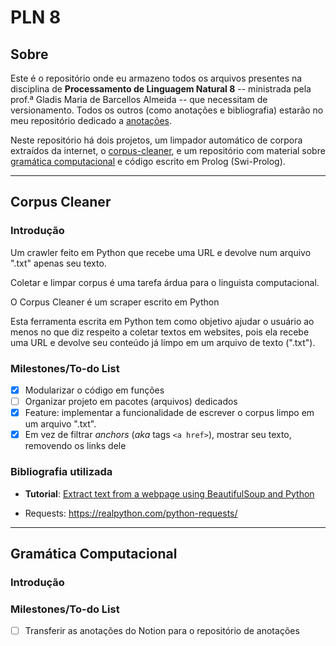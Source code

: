 # PLN 8

## Sobre

Este é o repositório onde eu armazeno todos os arquivos presentes na disciplina de **Processamento de Linguagem Natural 8** -- ministrada pela prof.ª Gladis Maria de Barcellos Almeida -- que necessitam de versionamento. Todos os outros (como anotações e bibliografia) estarão no meu repositório dedicado a [anotações](https://github.com/guiemi-learning-center/anotacoes).

Neste repositório há dois projetos, um limpador automático de corpora extraídos da internet, o [corpus-cleaner](https://github.com/guiemi/PLN_6/tree/master/corpus-cleaner), e um repositório com material sobre [gramática computacional](https://github.com/guiemi/PLN_6/tree/master/gramatica_computacional) e código escrito em Prolog (Swi-Prolog).

***

## Corpus Cleaner

### Introdução

Um crawler feito em Python que recebe uma URL e devolve num arquivo ".txt" apenas seu texto.

Coletar e limpar corpus é uma tarefa árdua para o linguista computacional. 

O Corpus Cleaner é um scraper escrito em Python 

Esta ferramenta escrita em Python tem como objetivo ajudar o usuário ao menos no que diz respeito a coletar textos em websites, pois ela recebe uma URL e devolve seu conteúdo já limpo em um arquivo de texto (".txt").

### Milestones/To-do List

- [x] Modularizar o código em funções
- [ ] Organizar projeto em pacotes (arquivos) dedicados
- [x] Feature: implementar a funcionalidade de escrever o corpus limpo em um arquivo ".txt".
- [x] Em vez de filtrar *anchors* (*aka* tags `<a href>`), mostrar seu texto, removendo os links dele

### Bibliografia utilizada

* **Tutorial**: [Extract text from a webpage using BeautifulSoup and Python](https://matix.io/extract-text-from-webpage-using-beautifulsoup-and-python/)

* Requests: https://realpython.com/python-requests/

***

## Gramática Computacional

### Introdução

### Milestones/To-do List

- [ ] Transferir as anotações do Notion para o repositório de anotações
